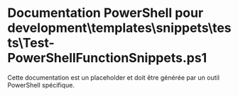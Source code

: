 # Documentation PowerShell pour development\templates\snippets\tests\Test-PowerShellFunctionSnippets.ps1

Cette documentation est un placeholder et doit être générée par un outil PowerShell spécifique.
